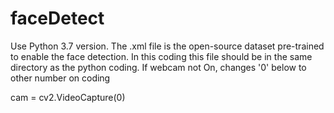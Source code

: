 # faceDetect

Use Python 3.7 version. 
The .xml file is the open-source dataset pre-trained to enable the face detection. In this coding this file should be in the same directory as the python coding.
 If webcam not On, changes '0' below to other number on coding
 
 cam = cv2.VideoCapture(0)
